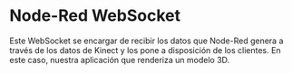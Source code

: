 
# Node-Red WebSocket

Este WebSocket se encargar de recibir los datos que Node-Red genera a través de los datos de Kinect y los pone a disposición de los clientes. En este caso, nuestra aplicación que renderiza un modelo 3D.

